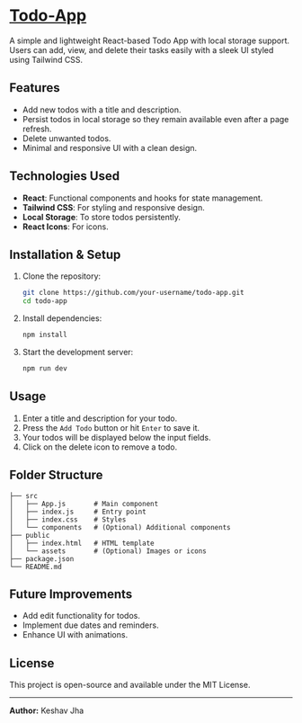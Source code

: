 # [Todo-App](https://keshavjha205.github.io/Todo/)


A simple and lightweight React-based Todo App with local storage support. Users can add, view, and delete their tasks easily with a sleek UI styled using Tailwind CSS.

## Features
- Add new todos with a title and description.
- Persist todos in local storage so they remain available even after a page refresh.
- Delete unwanted todos.
- Minimal and responsive UI with a clean design.

## Technologies Used
- **React**: Functional components and hooks for state management.
- **Tailwind CSS**: For styling and responsive design.
- **Local Storage**: To store todos persistently.
- **React Icons**: For icons.

## Installation & Setup
1. Clone the repository:
   ```bash
   git clone https://github.com/your-username/todo-app.git
   cd todo-app
   ```

2. Install dependencies:
   ```bash
   npm install
   ```

3. Start the development server:
   ```bash
   npm run dev
   ```

## Usage
1. Enter a title and description for your todo.
2. Press the `Add Todo` button or hit `Enter` to save it.
3. Your todos will be displayed below the input fields.
4. Click on the delete icon to remove a todo.

## Folder Structure
```
├── src
│   ├── App.js       # Main component
│   ├── index.js     # Entry point
│   ├── index.css    # Styles
│   └── components   # (Optional) Additional components
├── public
│   ├── index.html   # HTML template
│   └── assets       # (Optional) Images or icons
├── package.json
└── README.md
```

## Future Improvements
- Add edit functionality for todos.
- Implement due dates and reminders.
- Enhance UI with animations.

## License
This project is open-source and available under the MIT License.

---
**Author:** Keshav Jha



